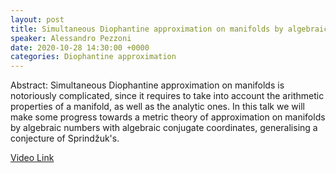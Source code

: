 ```yaml
---
layout: post
title: Simultaneous Diophantine approximation on manifolds by algebraic numbers
speaker: Alessandro Pezzoni
date: 2020-10-28 14:30:00 +0000
categories: Diophantine approximation
---
```


Abstract: Simultaneous Diophantine approximation on manifolds is notoriously
complicated, since it requires to take into account the arithmetic
properties of a manifold, as well as the analytic ones. In this talk
we will make some progress towards a metric theory of approximation on
manifolds by algebraic numbers with algebraic conjugate coordinates,
generalising a conjecture of Sprindžuk's.

[Video Link](https://drive.google.com/file/d/1-YVOYTMJ-asi5u9gMk5Tr6rkaPmoz-C5/edit)